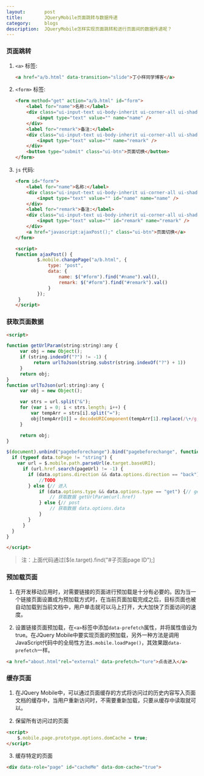 ```yaml
---
layout:       post
title:        JQueryMobile页面跳转与数据传递
category:     blogs
description:  JQueryMobile怎样实现页面跳转和进行页面间的数据传递呢？  
---
```


### 页面跳转

1. ```<a>``` 标签:

    ```html
    <a href="a/b.html" data-transition="slide">丁小样同学博客</a>
    ```

2. ```<form>``` 标签:

	```html
	<form method="get" action="a/b.html" id="form">
        <label for="name">名称:</label>
        <div class="ui-input-text ui-body-inherit ui-corner-all ui-shadow-inset">
        	<input type="text" value="" name="name" />
        </div>
        <label for="remark">备注:</label>
        <div class="ui-input-text ui-body-inherit ui-corner-all ui-shadow-inset">
        	<input type="text" value="" name="remark" />
        </div>
        <button type="submit" class="ui-btn">页面切换</button>
    </form>    
	```
    

3. ```js``` 代码:

    ```html
    <form id="form">
        <label for="name">名称:</label>
        <div class="ui-input-text ui-body-inherit ui-corner-all ui-shadow-inset">
        	<input type="text" value="" id="name" name="name" />
        </div>
        <label for="remark">备注:</label>
        <div class="ui-input-text ui-body-inherit ui-corner-all ui-shadow-inset">
        	<input type="text" value="" id="remark" name="remark" />
        </div>
        <a href="javascript:ajaxPost();" class="ui-btn">页面切换</a>
    </form>
    
    <script>
    function ajaxPost() {
            $.mobile.changePage("a/b.html", {
                type: "post",
                data: {
                	name: $("#form").find("#name").val(),
                	remark: $("#form").find("#remark").val()
                }
            });
     }
    </script>
    ```
    
### 获取页面数据

```html
<script>

function getUrlParam(string:string):any {
     var obj = new Object();
     if (string.indexOf("?") != -1) {
          return urlToJson(string.substr(string.indexOf("?") + 1))
     }
     return obj;
}
function urlToJson(url:string):any {
     var obj = new Object();

     var strs = url.split("&");
     for (var i = 0; i < strs.length; i++) {
         var tempArr = strs[i].split("=");
         obj[tempArr[0]] = decodeURIComponent(tempArr[1].replace(/\+/g, "%20"));
     }

     return obj;
}

$(document).unbind("pagebeforechange").bind("pagebeforechange", function(e, data) {
  if (typeof data.toPage != "string") {
    var url = $.mobile.path.parseUrl(e.target.baseURI);
      if (url.href.search(pageUrl) != -1) {
      	if (data.options.direction && data.options.direction == "back") {// 返回
      		//TODO
      	} else {// 进入
      		if (data.options.type && data.options.type == "get") {// get
    			// 获取数据 getUrlParam(url.href)  			
      		} else {// post
      			// 获取数据 data.options.data
      		}
      	}
      }
  }
}

</script>
```

> 注：上面代码通过[$(e.target).find("#子页面page ID");]

### 预加载页面

1. 在开发移动应用时，对需要链接的页面进行预加载是十分有必要的。因为当一个链接页面设置成为预加载方式时，在当前页面加载完成之后，目标页面也被自动加载到当前文档中，用户单击就可以马上打开，大大加快了页面访问的速度。

2. 设置链接页面预加载，在```<a>```标签中添加```data-prefetch```属性，并将属性值设为true。在JQuery Mobile中要实现页面的预加载，另外一种方法是调用JavaScript代码中的全局性方法```$.mobile.loadPage()```，其效果跟```data-prefetch```一样。

```html
<a href="about.html"rel="external" data-prefetch="ture">点击进入</a>
```


### 缓存页面

1. 在JQuery Mobile中，可以通过页面缓存的方式将访问过的历史内容写入页面文档的缓存中，当用户重新访问时，不需要重新加载，只要从缓存中读取就可以。

2. 保留所有访问过的页面

```html
<script>
	$.mobile.page.prototype.options.domCache = true;
</script>
```

3. 缓存特定的页面

```html
<div data-role="page" id="cacheMe" data-dom-cache="true">
```


